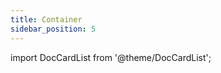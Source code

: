 ```yaml
---
title: Container
sidebar_position: 5
---
```

import DocCardList from '@theme/DocCardList';


<DocCardList />


